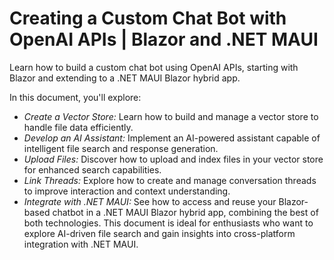 # Creating a Custom Chat Bot with OpenAI APIs | Blazor and .NET MAUI
Learn how to build a custom chat bot using OpenAI APIs, starting with Blazor and extending to a .NET MAUI Blazor hybrid app.

In this document, you'll explore:
* *Create a Vector Store:* Learn how to build and manage a vector store to handle file data efficiently.
* *Develop an AI Assistant:* Implement an AI-powered assistant capable of intelligent file search and response generation.
* *Upload Files:* Discover how to upload and index files in your vector store for enhanced search capabilities.
* *Link Threads:* Explore how to create and manage conversation threads to improve interaction and context understanding.
* *Integrate with .NET MAUI:* See how to access and reuse your Blazor-based chatbot in a .NET MAUI Blazor hybrid app, combining the best of both technologies.
This document is ideal for enthusiasts who want to explore AI-driven file search and gain insights into cross-platform integration with .NET MAUI.
